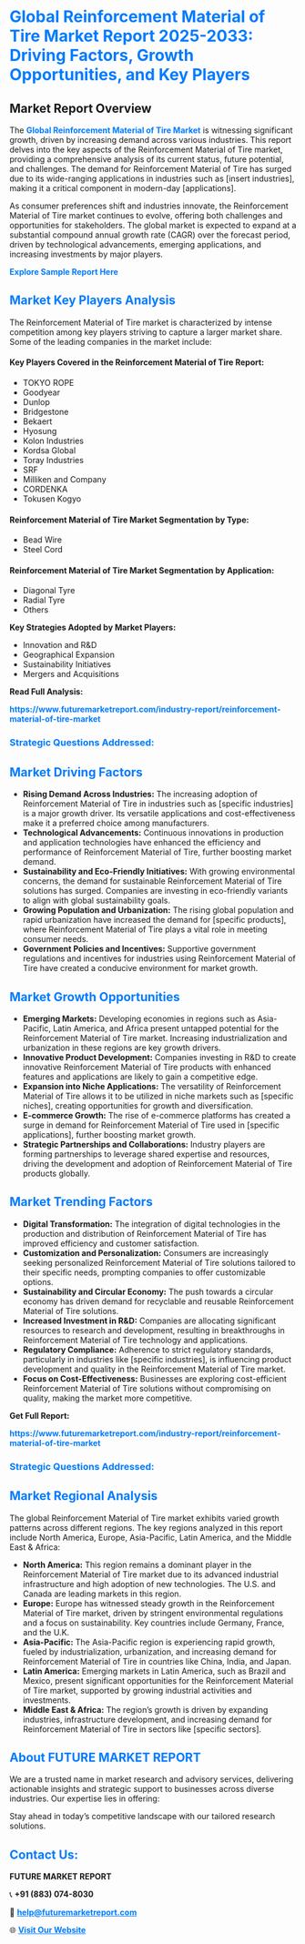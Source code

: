 <h1 style="color: #007BFF;">Global Reinforcement Material of Tire Market Report 2025-2033: Driving Factors, Growth Opportunities, and Key Players</h1>

<section id="overview">
<h2>Market Report Overview</h2>
<p>The <a href="https://www.futuremarketreport.com/industry-report/reinforcement-material-of-tire-market" style="color: #007BFF; text-decoration: none;"><strong>Global Reinforcement Material of Tire Market</strong></a> is witnessing significant growth, driven by increasing demand across various industries. This report delves into the key aspects of the Reinforcement Material of Tire market, providing a comprehensive analysis of its current status, future potential, and challenges. The demand for Reinforcement Material of Tire has surged due to its wide-ranging applications in industries such as [insert industries], making it a critical component in modern-day [applications].</p>
<p>As consumer preferences shift and industries innovate, the Reinforcement Material of Tire market continues to evolve, offering both challenges and opportunities for stakeholders. The global market is expected to expand at a substantial compound annual growth rate (CAGR) over the forecast period, driven by technological advancements, emerging applications, and increasing investments by major players.</p>
</section>

<section id="overview">
<p><a href="https://www.futuremarketreport.com/request-sample/reportId=56025" style="color: #007BFF; text-decoration: none;"><strong>Explore Sample Report Here</strong></a></p>
</section>

<section id="key-players">
<h2 style="color: #007BFF;">Market Key Players Analysis</h2>
<p>The Reinforcement Material of Tire market is characterized by intense competition among key players striving to capture a larger market share. Some of the leading companies in the market include:</p>
<h4>Key Players Covered in the Reinforcement Material of Tire Report:</h4>
<ul><li>TOKYO ROPE</li><li>Goodyear</li><li>Dunlop</li><li>Bridgestone</li><li>Bekaert</li><li>Hyosung</li><li>Kolon Industries</li><li>Kordsa Global</li><li>Toray Industries</li><li>SRF</li><li>Milliken and Company</li><li>CORDENKA</li><li>Tokusen Kogyo</li></ul>
<h4>Reinforcement Material of Tire Market Segmentation by Type:</h4>
<ul><li>Bead Wire</li><li>Steel Cord</li></ul>

<h4>Reinforcement Material of Tire Market Segmentation by Application:</h4>
<ul><li>Diagonal Tyre</li><li>Radial Tyre</li><li>Others</li></ul>
<p><strong>Key Strategies Adopted by Market Players:</strong></p>
<ul>
<li>Innovation and R&D</li>
<li>Geographical Expansion</li>
<li>Sustainability Initiatives</li>
<li>Mergers and Acquisitions</li>
</ul>
</section>

<section>
<p><strong>Read Full Analysis: </strong></p><a href="https://www.futuremarketreport.com/industry-report/reinforcement-material-of-tire-market" style="color: #007BFF; text-decoration: none;"><strong>https://www.futuremarketreport.com/industry-report/reinforcement-material-of-tire-market</strong></a>
<h3 style="color: #007BFF;">Strategic Questions Addressed:</h3>
</section>

<section id="driving-factors">
<h2 style="color: #007BFF;">Market Driving Factors</h2>
<ul>
<li><strong>Rising Demand Across Industries:</strong> The increasing adoption of Reinforcement Material of Tire in industries such as [specific industries] is a major growth driver. Its versatile applications and cost-effectiveness make it a preferred choice among manufacturers.</li>
<li><strong>Technological Advancements:</strong> Continuous innovations in production and application technologies have enhanced the efficiency and performance of Reinforcement Material of Tire, further boosting market demand.</li>
<li><strong>Sustainability and Eco-Friendly Initiatives:</strong> With growing environmental concerns, the demand for sustainable Reinforcement Material of Tire solutions has surged. Companies are investing in eco-friendly variants to align with global sustainability goals.</li>
<li><strong>Growing Population and Urbanization:</strong> The rising global population and rapid urbanization have increased the demand for [specific products], where Reinforcement Material of Tire plays a vital role in meeting consumer needs.</li>
<li><strong>Government Policies and Incentives:</strong> Supportive government regulations and incentives for industries using Reinforcement Material of Tire have created a conducive environment for market growth.</li>
</ul>
</section>

<section id="growth-opportunities">
<h2 style="color: #007BFF;">Market Growth Opportunities</h2>
<ul>
<li><strong>Emerging Markets:</strong> Developing economies in regions such as Asia-Pacific, Latin America, and Africa present untapped potential for the Reinforcement Material of Tire market. Increasing industrialization and urbanization in these regions are key growth drivers.</li>
<li><strong>Innovative Product Development:</strong> Companies investing in R&D to create innovative Reinforcement Material of Tire products with enhanced features and applications are likely to gain a competitive edge.</li>
<li><strong>Expansion into Niche Applications:</strong> The versatility of Reinforcement Material of Tire allows it to be utilized in niche markets such as [specific niches], creating opportunities for growth and diversification.</li>
<li><strong>E-commerce Growth:</strong> The rise of e-commerce platforms has created a surge in demand for Reinforcement Material of Tire used in [specific applications], further boosting market growth.</li>
<li><strong>Strategic Partnerships and Collaborations:</strong> Industry players are forming partnerships to leverage shared expertise and resources, driving the development and adoption of Reinforcement Material of Tire products globally.</li>
</ul>
</section>

<section id="trending-factors">
<h2 style="color: #007BFF;">Market Trending Factors</h2>
<ul>
<li><strong>Digital Transformation:</strong> The integration of digital technologies in the production and distribution of Reinforcement Material of Tire has improved efficiency and customer satisfaction.</li>
<li><strong>Customization and Personalization:</strong> Consumers are increasingly seeking personalized Reinforcement Material of Tire solutions tailored to their specific needs, prompting companies to offer customizable options.</li>
<li><strong>Sustainability and Circular Economy:</strong> The push towards a circular economy has driven demand for recyclable and reusable Reinforcement Material of Tire solutions.</li>
<li><strong>Increased Investment in R&D:</strong> Companies are allocating significant resources to research and development, resulting in breakthroughs in Reinforcement Material of Tire technology and applications.</li>
<li><strong>Regulatory Compliance:</strong> Adherence to strict regulatory standards, particularly in industries like [specific industries], is influencing product development and quality in the Reinforcement Material of Tire market.</li>
<li><strong>Focus on Cost-Effectiveness:</strong> Businesses are exploring cost-efficient Reinforcement Material of Tire solutions without compromising on quality, making the market more competitive.</li>
</ul>
</section>

<section>
<p><strong>Get Full Report: </strong></p><a href="https://www.futuremarketreport.com/industry-report/reinforcement-material-of-tire-market" style="color: #007BFF; text-decoration: none;"><strong>https://www.futuremarketreport.com/industry-report/reinforcement-material-of-tire-market</strong></a>
<h3 style="color: #007BFF;">Strategic Questions Addressed:</h3>
</section>


<section id="regional-analysis">
<h2 style="color: #007BFF;">Market Regional Analysis</h2>
<p>The global Reinforcement Material of Tire market exhibits varied growth patterns across different regions. The key regions analyzed in this report include North America, Europe, Asia-Pacific, Latin America, and the Middle East & Africa:</p>
<ul>
<li><strong>North America:</strong> This region remains a dominant player in the Reinforcement Material of Tire market due to its advanced industrial infrastructure and high adoption of new technologies. The U.S. and Canada are leading markets in this region.</li>
<li><strong>Europe:</strong> Europe has witnessed steady growth in the Reinforcement Material of Tire market, driven by stringent environmental regulations and a focus on sustainability. Key countries include Germany, France, and the U.K.</li>
<li><strong>Asia-Pacific:</strong> The Asia-Pacific region is experiencing rapid growth, fueled by industrialization, urbanization, and increasing demand for Reinforcement Material of Tire in countries like China, India, and Japan.</li>
<li><strong>Latin America:</strong> Emerging markets in Latin America, such as Brazil and Mexico, present significant opportunities for the Reinforcement Material of Tire market, supported by growing industrial activities and investments.</li>
<li><strong>Middle East & Africa:</strong> The region’s growth is driven by expanding industries, infrastructure development, and increasing demand for Reinforcement Material of Tire in sectors like [specific sectors].</li>
</ul>
</section>

<footer>
<h2 style="color: #007BFF;">About FUTURE MARKET REPORT</h2>
<p>We are a trusted name in market research and advisory services, delivering actionable insights and strategic support to businesses across diverse industries. Our expertise lies in offering:</p>

<p>Stay ahead in today’s competitive landscape with our tailored research solutions.</p>

<h2 style="color: #007BFF;">Contact Us:</h2>
<p><strong>FUTURE MARKET REPORT</strong></p>
<p>📞 <strong>+91 (883) 074-8030</strong></p>
<p>📧 <strong><a href="mailto:help@futuremarketreport.com" style="color: #007BFF;">help@futuremarketreport.com</a></strong></p>
<p>🌐 <strong><a href="https://www.futuremarketreport.com/" style="color: #007BFF;">Visit Our Website</a></strong></p>
</footer>
